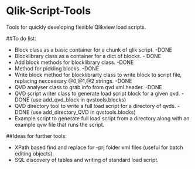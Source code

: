 # Qlik-Script-Tools
Tools for quickly developing flexible Qlikview load scripts.

##To do list:

- Block class as a basic container for a chunk of qlik script. -DONE
- Blocklibrary class as a container for a dict of blocks. - DONE
- Add block methods for blocklibrary class. -DONE
- Method for pickling blocks. -DONE
- Write block method for blocklibrarty class to write block to script file, replacing neccessary @0,@1,@2 strings. -DONE
- QVD analyser class to grab info from qvd xml header. -DONE
- QVD script writer class to generate load script block for a given qvd. -DONE (use add_qvd_block in qvstools.blocks)
- QVD directory tool to write a full load script for a directory of qvds. -DONE (use add_directory_QVD in qvstools.blocks)
- Example script to generate full load script from a directory along with an example qvw file that runs the script.

##Ideas for further tools:
- XPath based find and replace for -prj folder xml files (useful for batch editing objects).
- SQL discovery of tables and writing of standard load script.


